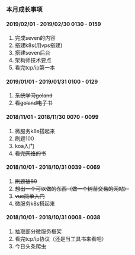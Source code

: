 ### 本月成长事项

#### 2019/02/01 - 2019/02/30    0130 - 0159
1. 完成seven的内容
2. 搭建k8s(用vps搭建)
3. 搭建seven后台
4. 架构师技术要点
5. 看完tcp/ip第一本

#### 2019/01/01 - 2019/01/31    0100 - 0129
1. ~~系统学习goland~~
2. ~~看goland电子书~~


#### 2018/11/01 - 2018/11/30    0070 - 0099

1. 微服务k8s搭起来
2. 刷题100
3. koa入门
4. ~~看完网络的书~~

#### 2018/10/01 - 2018/10/31    0039 - 0069

1. ~~刷题破80~~
2. ~~想出一个可以做的东西（做一个树苗交易的网站）~~
3. ~~vue简单入门~~
4. 微服务k8s搭起来

#### 2018/10/01 - 2018/10/31    0008 - 0038

1. 抽取部分微服务框架    
2. 看完tcp/ip协议（还是当工具书来看吧）
3. 今日头条爬虫
